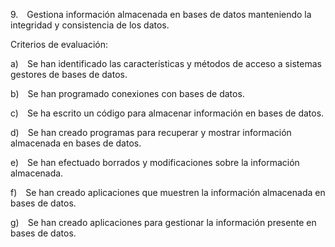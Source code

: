 9. Gestiona información almacenada en bases de datos manteniendo la integridad y consistencia de los datos.

Criterios de evaluación:

a) Se han identificado las características y métodos de acceso a sistemas gestores de bases de datos.

b) Se han programado conexiones con bases de datos.

c) Se ha escrito un código para almacenar información en bases de datos.

d) Se han creado programas para recuperar y mostrar información almacenada en bases de datos.

e) Se han efectuado borrados y modificaciones sobre la información almacenada.

f) Se han creado aplicaciones que muestren la información almacenada en bases de datos.

g) Se han creado aplicaciones para gestionar la información presente en bases de datos.
